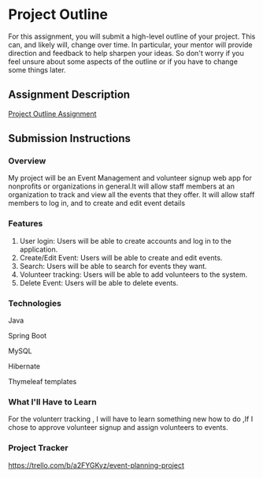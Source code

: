 # Project Outline
For this assignment, you will submit a high-level outline of your project. This can, and likely will, change over time. In particular, your mentor will provide direction and feedback to help sharpen your ideas. So don't worry if you feel unsure about some aspects of the outline or if you have to change some things later.

## Assignment Description
[Project Outline Assignment](https://education.launchcode.org/liftoff/modules/assignments/project-outline)

## Submission Instructions

### Overview
My project will be an Event Management and volunteer signup web app for nonprofits or organizations in general.It will allow staff members at an organization to track and view all the events that they offer. It will allow staff members to log in, and to create and edit event details

### Features
1. User login: Users will be able to create accounts and log in to the application. 
2. Create/Edit Event: Users will be able to create and edit events.
3. Search: Users will be able to search for events they want.
4. Volunteer tracking: Users will be able to add volunteers to the system.
5. Delete Event: Users will be able to delete events.

### Technologies
 Java
 
 Spring Boot
 
 MySQL
 
 Hibernate
 
 Thymeleaf templates

### What I'll Have to Learn
For the volunterr tracking , I will have to learn something new how to do ,If I chose to approve volunteer signup and 
assign volunteers to events.

### Project Tracker
https://trello.com/b/a2FYGKyz/event-planning-project
